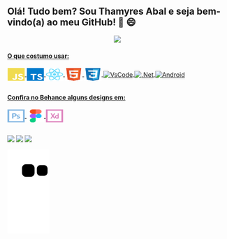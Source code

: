 ## Olá! Tudo bem? Sou Thamyres Abal e seja bem-vindo(a) ao meu GitHub! 👋 😄

<div align="center">
  <a href="https://github.com/ThamyresAbal/"/>
  <img height="180em" src="https://github-readme-stats.vercel.app/api?username=ThamyresAbal&show_icons=true&theme=radical&include_all_commits=true&count_private=true"/>
</div>
                                                                                                                                                  
#### O que costumo usar:                                                                                                                                  
<div style="display: inline_block">
  <img align="center" alt="JS"height="30" width="40" src="https://raw.githubusercontent.com/devicons/devicon/master/icons/javascript/javascript-plain.svg">
  <img align="center" alt="Ts" height="30" width="40" src="https://raw.githubusercontent.com/devicons/devicon/master/icons/typescript/typescript-plain.svg">
  <img align="center" alt="React" height="30" width="40" src="https://raw.githubusercontent.com/devicons/devicon/master/icons/react/react-original.svg">
  <img align="center" alt="HTML" height="30" width="40" src="https://raw.githubusercontent.com/devicons/devicon/master/icons/html5/html5-original.svg">
  <img align="center" alt="CSS" height="30" width="40" src="https://raw.githubusercontent.com/devicons/devicon/master/icons/css3/css3-original.svg">
  <img align="center" alt="VsCode" height="30" width="40" src="https://cdn.jsdelivr.net/gh/devicons/devicon/icons/vscode/vscode-original.svg" />
  <img align="center" alt=".Net" height="30" width="40" src="https://cdn.jsdelivr.net/gh/devicons/devicon/icons/dot-net/dot-net-original.svg" />
  <img align="center" alt="Android"height="30" width="40" src="https://cdn.jsdelivr.net/gh/devicons/devicon/icons/android/android-original.svg" />    
  </br>
</div>
                                                                                                                                               
 ##
                                                                                                                                               
#### Confira no Behance alguns designs em:                            
<div style="display: inline_block">
  <img align="center" alt="JS"height="30" width="40" src="https://raw.githubusercontent.com/devicons/devicon/master/icons/photoshop/photoshop-line.svg"/>
  <img align="center" alt="Ts" height="30" width="40" src="https://raw.githubusercontent.com/devicons/devicon/master/icons/figma/figma-original.svg"/>
  <img align="center" alt="React" height="30" width="40" src="https://raw.githubusercontent.com/devicons/devicon/master/icons/xd/xd-line.svg"/>       
  </r>
</div>  
                                                                                                                                           
  ##
 
<div> 
  <a href="https://www.behance.net/thamyresabal" ><img src="https://img.shields.io/badge/-Behance-darkblue?style=for-the-badge&logo=behance&logoColor=white"/></a>
  <a href="https://www.linkedin.com/in/thamyresabal" target="_blank"><img src="https://img.shields.io/badge/-LinkedIn-%230077B5?style=for-the-badge&logo=linkedin&logoColor=white" target="_blank"></a> 
  <a href="http://lab.cloudpresser.com/thamyresAbal"><img src="https://img.shields.io/badge/GitLab-330F63?style=for-the-badge&logo=gitlab&logoColor=white"/></a>
 
  ![Snake animation](https://github.com/rafaballerini/rafaballerini/blob/output/github-contribution-grid-snake.svg)
 
</div>
